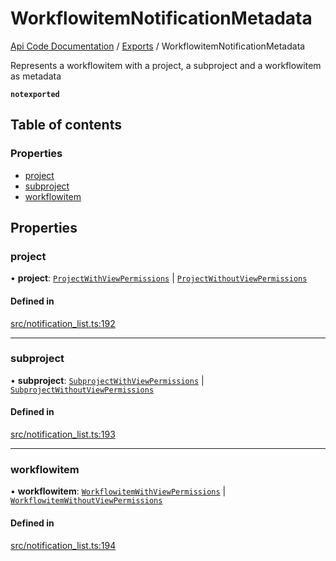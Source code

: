 # WorkflowitemNotificationMetadata
 
[Api Code Documentation](../README.md) / [Exports](../modules.md) / WorkflowitemNotificationMetadata

Represents a workflowitem with a project, a subproject and a workflowitem as metadata

**`notexported`**

## Table of contents

### Properties

- [project](WorkflowitemNotificationMetadata.md#project)
- [subproject](WorkflowitemNotificationMetadata.md#subproject)
- [workflowitem](WorkflowitemNotificationMetadata.md#workflowitem)

## Properties

### project

• **project**: [`ProjectWithViewPermissions`](ProjectWithViewPermissions.md) \| [`ProjectWithoutViewPermissions`](ProjectWithoutViewPermissions.md)

#### Defined in

[src/notification_list.ts:192](https://github.com/openkfw/TruBudget/blob/b9aaff0/api/src/notification_list.ts#L192)

___

### subproject

• **subproject**: [`SubprojectWithViewPermissions`](SubprojectWithViewPermissions.md) \| [`SubprojectWithoutViewPermissions`](SubprojectWithoutViewPermissions.md)

#### Defined in

[src/notification_list.ts:193](https://github.com/openkfw/TruBudget/blob/b9aaff0/api/src/notification_list.ts#L193)

___

### workflowitem

• **workflowitem**: [`WorkflowitemWithViewPermissions`](WorkflowitemWithViewPermissions.md) \| [`WorkflowitemWithoutViewPermissions`](WorkflowitemWithoutViewPermissions.md)

#### Defined in

[src/notification_list.ts:194](https://github.com/openkfw/TruBudget/blob/b9aaff0/api/src/notification_list.ts#L194)
